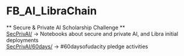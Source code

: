 # FB_AI_LibraChain

**  Secure & Private AI Scholarship Challenge **
<br>
[SecPrivAI/](https://github.com/sfrias/FB_AI_LibraChain/tree/master/SecPrivAI) ->        Notebooks about secure and private AI, and Libra initial deployments
<br>
[SecPrivAI/60days/](https://github.com/sfrias/FB_AI_LibraChain/tree/master/SecPrivAI/60days) -> #60daysofudacity pledge activities
